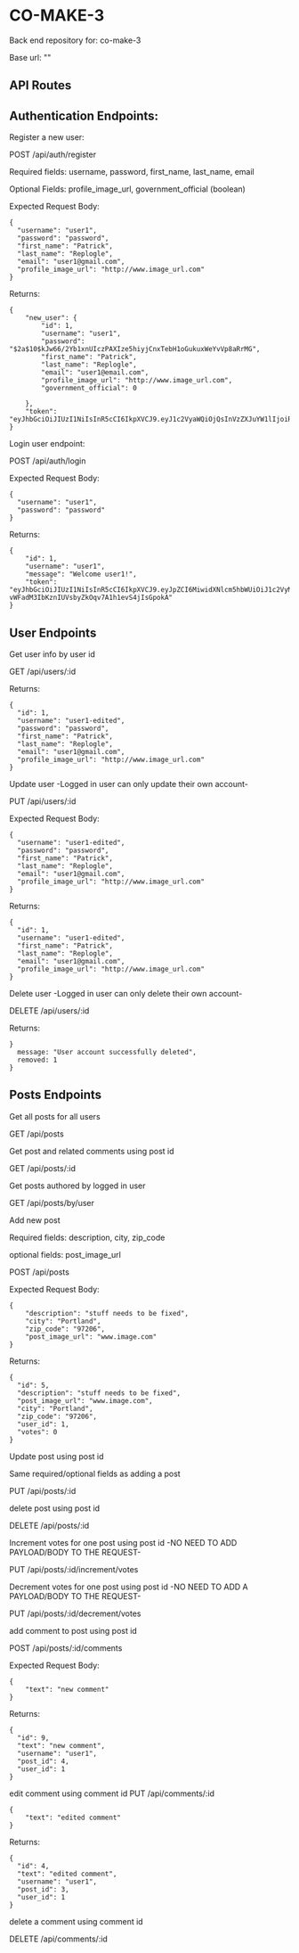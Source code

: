 # CO-MAKE-3

Back end repository for: co-make-3

Base url: ""

## API Routes

## Authentication Endpoints:

Register a new user:

POST /api/auth/register

Required fields: username, password, first_name, last_name, email

Optional Fields: profile_image_url, government_official (boolean)

Expected Request Body:

```
{
  "username": "user1",
  "password": "password",
  "first_name": "Patrick",
  "last_name": "Replogle",
  "email": "user1@gmail.com",
  "profile_image_url": "http://www.image_url.com"
}
```

Returns:

```
{
    "new_user": {
        "id": 1,
        "username": "user1",
        "password": "$2a$10$kJw66/2Yb1xnUIczPAXIze5hiyjCnxTebH1oGukuxWeYvVp8aRrMG",
        "first_name": "Patrick",
        "last_name": "Replogle",
        "email": "user1@email.com",
        "profile_image_url": "http://www.image_url.com",
        "government_official": 0

    },
    "token": "eyJhbGciOiJIUzI1NiIsInR5cCI6IkpXVCJ9.eyJ1c2VyaWQiOjQsInVzZXJuYW1lIjoiRGVtbzUiLCJpYXQiOjE1NzY4MDg1OTgsImV4cCI6MTU3NjgxMjE5OH0.PCNRX9Wn16kFBrTDNdQtHlyqs8BbiLxvAXvJHXDokzM"
}
```

Login user endpoint:

POST /api/auth/login

Expected Request Body:

```
{
  "username": "user1",
  "password": "password"
}
```

Returns:

```
{
    "id": 1,
    "username": "user1",
    "message": "Welcome user1!",
    "token": "eyJhbGciOiJIUzI1NiIsInR5cCI6IkpXVCJ9.eyJpZCI6MiwidXNlcm5hbWUiOiJ1c2VyMiIsImlhdCI6MTU4MjU2NTg1NSwiZXhwIjoxNTgzMTcwNjU1fQ.co-vWFadM3IbKznIUVsbyZkOqv7A1h1evS4jIsGpokA"
}
```

## User Endpoints

Get user info by user id

GET /api/users/:id

Returns:

```
{
  "id": 1,
  "username": "user1-edited",
  "password": "password",
  "first_name": "Patrick",
  "last_name": "Replogle",
  "email": "user1@gmail.com",
  "profile_image_url": "http://www.image_url.com"
}
```

Update user -Logged in user can only update their own account-

PUT /api/users/:id

Expected Request Body:

```
{
  "username": "user1-edited",
  "password": "password",
  "first_name": "Patrick",
  "last_name": "Replogle",
  "email": "user1@gmail.com",
  "profile_image_url": "http://www.image_url.com"
}
```

Returns:

```
{
  "id": 1,
  "username": "user1-edited",
  "first_name": "Patrick",
  "last_name": "Replogle",
  "email": "user1@gmail.com",
  "profile_image_url": "http://www.image_url.com"
}
```

Delete user -Logged in user can only delete their own account-

DELETE /api/users/:id

Returns:

```
}
  message: "User account successfully deleted",
  removed: 1
}
```

## Posts Endpoints

Get all posts for all users

GET /api/posts

Get post and related comments using post id

GET /api/posts/:id

Get posts authored by logged in user

GET /api/posts/by/user

Add new post

Required fields: description, city, zip_code

optional fields: post_image_url

POST /api/posts

Expected Request Body:

```
{
	"description": "stuff needs to be fixed",
	"city": "Portland",
	"zip_code": "97206",
	"post_image_url": "www.image.com"
}
```

Returns:

```
{
  "id": 5,
  "description": "stuff needs to be fixed",
  "post_image_url": "www.image.com",
  "city": "Portland",
  "zip_code": "97206",
  "user_id": 1,
  "votes": 0
}
```

Update post using post id

Same required/optional fields as adding a post

PUT /api/posts/:id

delete post using post id

DELETE /api/posts/:id

Increment votes for one post using post id -NO NEED TO ADD PAYLOAD/BODY TO THE REQUEST-

PUT /api/posts/:id/increment/votes

Decrement votes for one post using post id -NO NEED TO ADD A PAYLOAD/BODY TO THE REQUEST-

PUT /api/posts/:id/decrement/votes

add comment to post using post id

POST /api/posts/:id/comments

Expected Request Body:

```
{
	"text": "new comment"
}
```

Returns:

```
{
  "id": 9,
  "text": "new comment",
  "username": "user1",
  "post_id": 4,
  "user_id": 1
}
```

edit comment using comment id
PUT /api/comments/:id

```
{
	"text": "edited comment"
}
```

Returns:

```
{
  "id": 4,
  "text": "edited comment",
  "username": "user1",
  "post_id": 3,
  "user_id": 1
}
```

delete a comment using comment id

DELETE /api/comments/:id
